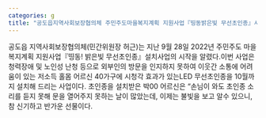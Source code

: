 ```yaml
---
categories: g
title: "공도읍지역사회보장협의체 주민주도마을복지계획 지원사업『띵동밝은빛 무선초인종』시작"
---
```

공도읍 지역사회보장협의체(민간위원장 허근)는 지난 9월 28일 2022년 주민주도 마을복지계획 지원사업『띵동! 밝은빛 무선초인종』설치사업의 시작을 알렸다.이번 사업은 청력장애 및 노인성 난청 등으로 외부인의 방문을 인지하지 못하여 이웃간 소통에 어려움이 있는 저소득 홀몸 어르신 40가구에 시청각 효과가 있는LED 무선초인종을 10월까지 설치해 드리는 사업이다. 초인종을 설치받은 박00 어르신은 “손님이 와도 초인종 소리를 듣지 못해 문을 열어주지 못하는 날이 많았는데, 이제는 불빛을 보고 알수 있으니, 참 신기하고 반가운 선물이다.